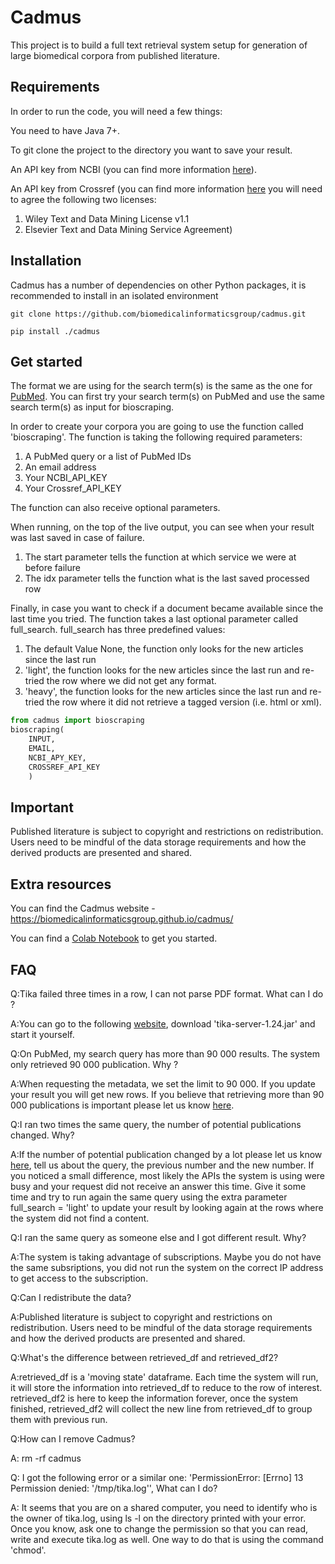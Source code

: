 # Cadmus
This project is to build a full text retrieval system setup for generation of large biomedical corpora from published literature.

## Requirements

In order to run the code, you will need a few things:

You need to have Java 7+.

To git clone the project to the directory you want to save your result.

An API key from NCBI (you can find more information [here](https://ncbiinsights.ncbi.nlm.nih.gov/2017/11/02/new-api-keys-for-the-e-utilities/)).

An API key from Crossref (you can find more information [here](https://apps.crossref.org/clickthrough/researchers/#/) you will need to agree the following two licenses:

1. Wiley Text and Data Mining License v1.1
2. Elsevier Text and Data Mining Service Agreement)

## Installation
Cadmus has a number of dependencies on other Python packages, it is recommended to install in an isolated environment

`git clone https://github.com/biomedicalinformaticsgroup/cadmus.git`

`pip install ./cadmus`

## Get started

The format we are using for the search term(s) is the same as the one for [PubMed](https://pubmed.ncbi.nlm.nih.gov/). You can first try your search term(s) on PubMed and use the same search term(s) as input for bioscraping.

In order to create your corpora you are going to use the function called 'bioscraping'. The function is taking the following required parameters:

1. A PubMed query or a list of PubMed IDs
2. An email address
3. Your NCBI_API_KEY
4. Your Crossref_API_KEY
   
The function can also receive optional parameters.

When running, on the top of the live output, you can see when your result was last saved in case of failure.


1. The start parameter tells the function at which service we were at before failure
2. The idx parameter tells the function what is the last saved processed row


Finally, in case you want to check if a document became available since the last time you tried. The function takes a last optional parameter called full_search. full_search has three predefined values:

1. The default Value None, the function only looks for the new articles since the last run
2. 'light', the function looks for the new articles since the last run and re-tried the row where we did not get any format.
3. 'heavy', the function looks for the new articles since the last run and re-tried the row where it did not retrieve a tagged version (i.e. html or xml).


```python
from cadmus import bioscraping
bioscraping(
    INPUT,
    EMAIL,
    NCBI_APY_KEY,
    CROSSREF_API_KEY
    )
```

## Important
 Published literature is subject to copyright and restrictions on redistribution. Users need to be mindful of the data storage requirements and how the derived products are presented and shared.

## Extra resources
You can find the Cadmus website - https://biomedicalinformaticsgroup.github.io/cadmus/

You can find a [Colab Notebook](https://colab.research.google.com/drive/15h9MjpD6oc90ehaQfm64k-bdHthBuHPW?usp=sharing) to get you started.

## FAQ

Q:Tika failed three times in a row, I can not parse PDF format. What can I do ?

A:You can go to the following [website](https://repo1.maven.org/maven2/org/apache/tika/tika-server/1.24/), download 'tika-server-1.24.jar' and start it yourself.

Q:On PubMed, my search query has more than 90 000 results. The system only retrieved 90 000 publication. Why ?

A:When requesting the metadata, we set the limit to 90 000. If you update your result you will get new rows. If you believe that retrieving more than 90 000 publications is important please let us know [here](https://github.com/biomedicalinformaticsgroup/cadmus/issues).

Q:I ran two times the same query, the number of potential publications changed. Why?

A:If the number of potential publication changed by a lot please let us know [here](https://github.com/biomedicalinformaticsgroup/cadmus/issues), tell us about the query, the previous number and the new number.
If you noticed a small difference, most likely the APIs the system is using were busy and your request did not receive an answer this time. Give it some time and try to run again the same query using the extra parameter full_search = 'light' to update your result by looking again at the rows where the system did not find a content.

Q:I ran the same query as someone else and I got different result. Why?

A:The system is taking advantage of subscriptions. Maybe you do not have the same subsriptions, you did not run the system on the correct IP address to get access to the subscription.

Q:Can I redistribute the data?

A:Published literature is subject to copyright and restrictions on redistribution. Users need to be mindful of the data storage requirements and how the derived products are presented and shared.

Q:What's the difference between retrieved_df and retrieved_df2?

A:retrieved_df is a 'moving state' dataframe. Each time the system will run, it will store the information into retrieved_df to reduce to the row of interest.
retrieved_df2 is here to keep the information forever, once the system finished, retrieved_df2 will collect the new line from retrieved_df to group them with previous run.

Q:How can I remove Cadmus?

A: rm -rf cadmus

Q: I got the following error or a similar one: 'PermissionError: \[Errno\] 13 Permission denied: '/tmp/tika.log'', What can I do?

A: It seems that you are on a shared computer, you need to identify who is the owner of tika.log, using ls -l on the directory printed with your error. Once you know, ask one to change the permission so that you can read, write and execute tika.log as well. One way to do that is using the command 'chmod'.
